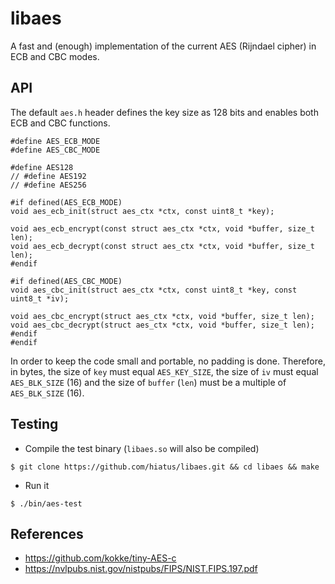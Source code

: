libaes
======
A fast and (enough) implementation of the current AES (Rijndael cipher) in ECB and CBC modes.

API
---
The default `aes.h` header defines the key size as 128 bits and enables both ECB and CBC functions.

```
#define AES_ECB_MODE
#define AES_CBC_MODE

#define AES128
// #define AES192
// #define AES256

#if defined(AES_ECB_MODE)
void aes_ecb_init(struct aes_ctx *ctx, const uint8_t *key);

void aes_ecb_encrypt(const struct aes_ctx *ctx, void *buffer, size_t len);
void aes_ecb_decrypt(const struct aes_ctx *ctx, void *buffer, size_t len);
#endif

#if defined(AES_CBC_MODE)
void aes_cbc_init(struct aes_ctx *ctx, const uint8_t *key, const uint8_t *iv);

void aes_cbc_encrypt(struct aes_ctx *ctx, void *buffer, size_t len);
void aes_cbc_decrypt(struct aes_ctx *ctx, void *buffer, size_t len);
#endif
#endif
```

In order to keep the code small and portable, no padding is done. Therefore, in bytes, the size of `key` must equal `AES_KEY_SIZE`, the size of `iv` must equal `AES_BLK_SIZE` (16) and the size of `buffer` (`len`) must be a multiple of `AES_BLK_SIZE` (16).

Testing
-------
- Compile the test binary (`libaes.so` will also be compiled)
```
$ git clone https://github.com/hiatus/libaes.git && cd libaes && make
```

- Run it
```
$ ./bin/aes-test
```

References
---------
- https://github.com/kokke/tiny-AES-c
- https://nvlpubs.nist.gov/nistpubs/FIPS/NIST.FIPS.197.pdf
